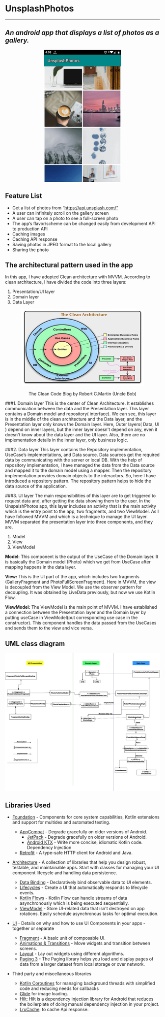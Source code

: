 # UnsplashPhotos
--------------
## _An android app that displays a list of photos as a gallery._

<html>
<body>
<p align="center"><img src="https://github.com/jhnaiem/UnsplashPhotos/blob/develop/Mockup/ezgif.com-gif-maker.gif" width="250" height="430"/></p>
</body>
</html>

## Feature List

- Get a list of photos from “https://api.unsplash.com/”
- A user can infinitely scroll on the gallery screen
- A user can tap on a photo to see a full-screen photo
- The app’s flavor/scheme can be changed easily from development API to production API
- Caching images
- Caching API response
- Saving photos in JPEG format to the local gallery
- Sharing the photo

## The architectural pattern used in the app
In this app, I have adopted Clean architecture with MVVM. According to clean architecture, I have divided the code into three layers:
1. Presentation/UI layer
2. Domain layer
3. Data Layer
<html>
<body>
<p align="center">
<a href="https://medium.com/huawei-developers/android-clean-app-base-library-clean-architecture-mvvm-part-i-e8614978877f">
   <img src="https://github.com/jhnaiem/UnsplashPhotos/blob/develop/Mockup/1_uQYJsu2agzmjp9s_eEieeA.png" width="400" height="250"/>
</a>
</p>
<p align="center"> The Clean Code Blog by Robert C.Martin (Uncle Bob)</p>
</body>
</html>

###1. Domain layer
This is the center of Clean Architecture. It establishes communication between the data and the Presentation layer. This layer contains a Domain model and repository( interface). We can see, this layer is in the middle of the clean architecture and the Data layer, and the Presentation layer only knows the Domain layer. Here, Outer layers( Data, UI ) depend on inner layers, but the inner layer doesn't depend on any, even it doesn't know about the data layer and the UI layer. Also, there are no implementation details in the inner layer, only business logic.

###2. Data layer
This layer contains the Repository implementation, UseCase’s implementations, and Data source. Data sources get the required data by communicating with the server or local DB. With the help of repository implementation, I have managed the data from the Data source and mapped it to the domain model using a mapper. Then the repository implementation provides domain objects to the interactors. So, here I have introduced a repository pattern. The repository pattern helps to hide the data source of the application.

###3. UI layer
The main responsibilities of this layer are to get triggered to request data and, after getting the data showing them to the user.
In the UnspalshPhotos app, this layer includes an activity that is the main activity which is the entry point to the app, two fragments, and two ViewModel. As I have followed MVVM and which is a technique to manage the UI layer. MVVM separated the presentation layer into three components, and they are,
1. Model
2. View
3. ViewModel

**Model:**
This component is the output of the UseCase of the Domain layer. It is basically the Domain model (Photo) which we get from UseCase after mapping happens in the data layer.

**View:**
This is the UI part of the app, which includes two fragments (GalleryFragment and PhotoFullScreenFragment). Here in MVVM, the view is decoupled from the View Model. We use the observer pattern for decoupling. It was obtained by LiveData previously, but now we use Kotlin Flow.

**ViewModel:**
The ViewModel is the main point of MVVM. I have established a connection between the Presentation layer and the Domain layer by putting useCase in ViewModel(put corresponding use case in the constructor). This component handles the data passed from the UseCases and sends them to the view and vice versa.

UML class diagram
--------------
<html>
<body>
<p align="center"><img src="https://github.com/jhnaiem/UnsplashPhotos/blob/develop/Mockup/UML3.jpeg" width="700" height="450"/></p>
</body>
</html>

Libraries Used
--------------
* [Foundation][0] - Components for core system capabilities, Kotlin extensions and support for multidex and automated testing.
    * [AppCompat][1] - Degrade gracefully on older versions of Android.
      * [JetPack][1] - Degrade gracefully on older versions of Android.
      * [Android KTX][2] - Write more concise, idiomatic Kotlin code.
      Dependency Injection
    * [Retrofit][42] - A type-safe HTTP client for Android and Java.

*  [Architecture][10] - A collection of libraries that help you design robust, testable, and maintainable apps. Start with classes for managing your UI component lifecycle and handling data persistence.
    * [Data Binding][11] - Declaratively bind observable data to UI elements.
    * [Lifecycles][12] - Create a UI that automatically responds to lifecycle events.
    * [Kotlin Flows][13] - Kotlin Flow can handle streams of data asynchronously which is being executed sequentially.
    * [ViewModel][17] - Store UI-related data that isn't destroyed on app rotations. Easily schedule asynchronous tasks for optimal execution.

* [UI][30] - Details on why and how to use UI Components in your apps - together or separate
    * [Fragment][34] - A basic unit of composable UI.
    * [Animations & Transitions][31] - Move widgets and transition between screens.
    * [Layout][35] - Lay out widgets using different algorithms.
    * [Paging 3][40] - The Paging library helps you load and display pages of data from a larger dataset from local storage or over network.
* Third party and miscellaneous libraries
    * [Kotlin Coroutines][91] for managing background threads with simplified code and reducing needs for callbacks
    * [Glide][90] for image loading.
    * [Hilt][92]: Hilt is a dependency injection library for Android that reduces the boilerplate of doing manual dependency injection in your project.
    * [LruCache][94]: to cache Api response.

[0]: https://developer.android.com/jetpack/components
[1]: https://developer.android.com/topic/libraries/support-library/packages#v7-appcompat
[2]: https://developer.android.com/kotlin/ktx
[4]: https://developer.android.com/training/testing/
[10]: https://developer.android.com/jetpack/arch/
[11]: https://developer.android.com/topic/libraries/data-binding/
[12]: https://developer.android.com/topic/libraries/architecture/lifecycle
[13]: https://developer.android.com/kotlin/flow
[14]: https://developer.android.com/topic/libraries/architecture/navigation/
[16]: https://developer.android.com/topic/libraries/architecture/room
[17]: https://developer.android.com/topic/libraries/architecture/viewmodel
[18]: https://developer.android.com/topic/libraries/architecture/workmanager
[30]: https://developer.android.com/guide/topics/ui
[31]: https://developer.android.com/training/animation/
[34]: https://developer.android.com/guide/components/fragments
[35]: https://developer.android.com/guide/topics/ui/declaring-layout
[91]: https://kotlinlang.org/docs/reference/coroutines-overview.html
[90]: https://bumptech.github.io/glide/
[92]: https://developer.android.com/training/dependency-injection/hilt-android
[93]: https://developer.android.com/training/dependency-injection
[40]: https://developer.android.com/topic/libraries/architecture/paging/v3-migration
[41]: https://developer.android.com/training/dependency-injection/hilt-android
[42]: https://square.github.io/retrofit/
[94]: https://developer.android.com/reference/android/util/LruCache
